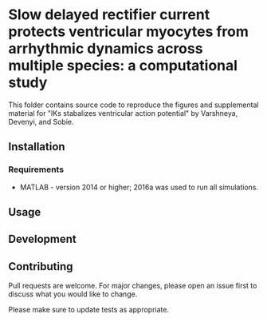 # Slow delayed rectifier current protects ventricular myocytes from arrhythmic dynamics across multiple species: a computational study
This folder contains source code to reproduce the figures and supplemental material for "IKs stabalizes ventricular action potential" by Varshneya, Devenyi, and Sobie.

## Installation

### Requirements
* MATLAB - version 2014 or higher; 2016a was used to run all simulations.

## Usage

## Development

## Contributing
Pull requests are welcome. For major changes, please open an issue first to discuss what you would like to change.

Please make sure to update tests as appropriate.

